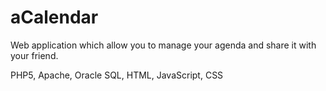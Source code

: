 # aCalendar

Web application which allow you to manage your agenda and share it with your friend.

PHP5, Apache, Oracle SQL, HTML, JavaScript, CSS
